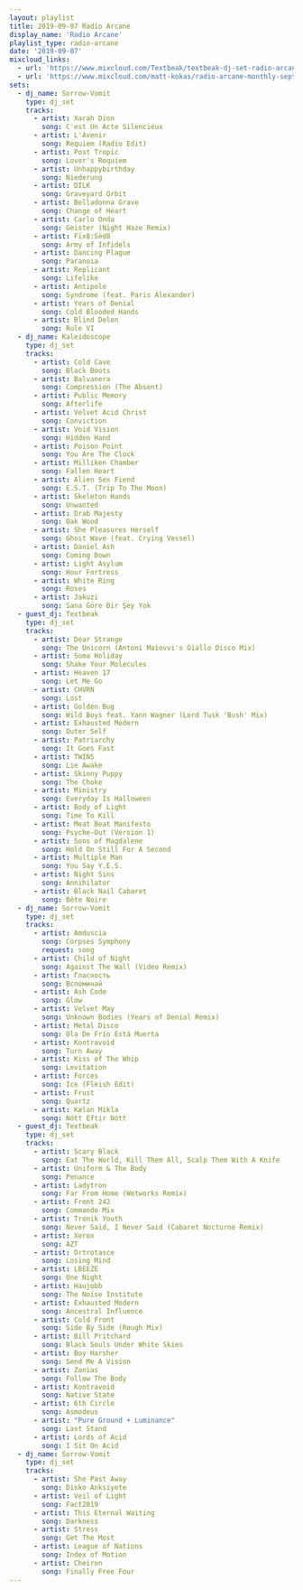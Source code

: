 ```yaml
---
layout: playlist
title: 2019-09-07 Radio Arcane
display_name: 'Radio Arcane'
playlist_type: radio-arcane
date: '2019-09-07'
mixcloud_links:
  - url: 'https://www.mixcloud.com/Textbeak/textbeak-dj-set-radio-arcane-art-sanctuary-louisville-ky-sep-7-2019'
  - url: 'https://www.mixcloud.com/matt-kokas/radio-arcane-monthly-sept-7-2019-art-sanctuary'
sets:
  - dj_name: Sorrow-Vomit
    type: dj_set
    tracks:
      - artist: Xarah Dion
        song: C'est Un Acte Silencieux
      - artist: L'Avenir
        song: Requiem (Radio Edit)
      - artist: Post Tropic
        song: Lover's Requiem
      - artist: Unhappybirthday
        song: Niederung
      - artist: DILK
        song: Graveyard Orbit
      - artist: Belladonna Grave
        song: Change of Heart
      - artist: Carlo Onda
        song: Geister (Night Haze Remix)
      - artist: Fïx8:Sëd8
        song: Army of Infidels
      - artist: Dancing Plague
        song: Paranoia
      - artist: Replicant
        song: Lifelike
      - artist: Antipole
        song: Syndrome (feat. Paris Alexander)
      - artist: Years of Denial
        song: Cold Blooded Hands
      - artist: Blind Delon
        song: Rule VI                       
  - dj_name: Kaleidoscope
    type: dj_set        
    tracks:
      - artist: Cold Cave
        song: Black Boots
      - artist: Balvanera
        song: Compression (The Absent)
      - artist: Public Memory
        song: Afterlife
      - artist: Velvet Acid Christ
        song: Conviction
      - artist: Void Vision
        song: Hidden Hand
      - artist: Poison Point
        song: You Are The Clock
      - artist: Milliken Chamber
        song: Fallen Heart
      - artist: Alien Sex Fiend
        song: E.S.T. (Trip To The Moon)
      - artist: Skeleton Hands
        song: Unwanted
      - artist: Drab Majesty
        song: Oak Wood
      - artist: She Pleasures Herself
        song: Ghost Wave (feat. Crying Vessel)
      - artist: Daniel Ash
        song: Coming Down
      - artist: Light Asylum
        song: Hour Fortress
      - artist: White Ring
        song: Roses
      - artist: Jakuzi
        song: Sana Göre Bir Şey Yok
  - guest_dj: Textbeak
    type: dj_set
    tracks:
      - artist: Dear Strange
        song: The Unicorn (Antoni Maiovvi's Giallo Disco Mix)
      - artist: Soma Holiday
        song: Shake Your Molecules
      - artist: Heaven 17
        song: Let Me Go
      - artist: CHVRN
        song: Lost
      - artist: Golden Bug
        song: Wild Boys feat. Yann Wagner (Lord Tusk 'Bush' Mix)
      - artist: Exhausted Modern
        song: Outer Self
      - artist: Patriarchy
        song: It Goes Fast
      - artist: TWINS
        song: Lie Awake
      - artist: Skinny Puppy
        song: The Choke
      - artist: Ministry
        song: Everyday Is Halloween
      - artist: Body of Light
        song: Time To Kill
      - artist: Meat Beat Manifesto
        song: Psyche-Out (Version 1)
      - artist: Sons of Magdalene
        song: Hold On Still For A Second
      - artist: Multiple Man
        song: You Say Y.E.S.
      - artist: Night Sins
        song: Annihilator
      - artist: Black Nail Cabaret
        song: Bête Noire
  - dj_name: Sorrow-Vomit
    type: dj_set
    tracks:
      - artist: Amduscia
        song: Corpses Symphony
        request: song
      - artist: Child of Night
        song: Against The Wall (Video Remix)
      - artist: Гласность
        song: Вспоминай
      - artist: Ash Code
        song: Glow
      - artist: Velvet May
        song: Unknown Bodies (Years of Denial Remix)
      - artist: Metal Disco
        song: Ola De Frío Está Muerta
      - artist: Kontravoid
        song: Turn Away
      - artist: Kiss of The Whip
        song: Levitation
      - artist: Forces
        song: Ice (Fleish Edit)
      - artist: Frust
        song: Quartz
      - artist: Kælan Mikla
        song: Nótt Eftir Nótt
  - guest_dj: Textbeak
    type: dj_set
    tracks:
      - artist: Scary Black
        song: Eat The World, Kill Them All, Scalp Them With A Knife
      - artist: Uniform & The Body
        song: Penance
      - artist: Ladytron
        song: Far From Home (Wetworks Remix)
      - artist: Front 242
        song: Commando Mix
      - artist: Tronik Youth
        song: Never Said, I Never Said (Cabaret Nocturne Remix)
      - artist: Xerox
        song: AZT
      - artist: Ortrotasce
        song: Losing Mind
      - artist: LBEEZE
        song: One Night
      - artist: Haujobb
        song: The Noise Institute
      - artist: Exhausted Modern
        song: Ancestral Influence
      - artist: Cold Front
        song: Side By Side (Rough Mix)
      - artist: Bill Pritchard
        song: Black Souls Under White Skies
      - artist: Boy Harsher
        song: Send Me A Vision
      - artist: Zanias
        song: Follow The Body
      - artist: Kontravoid 
        song: Native State
      - artist: 6th Circle
        song: Asmodeus
      - artist: "Pure Ground + Luminance"
        song: Last Stand
      - artist: Lords of Acid
        song: I Sit On Acid
  - dj_name: Sorrow-Vomit
    type: dj_set
    tracks:
      - artist: She Past Away
        song: Disko Anksiyete
      - artist: Veil of Light
        song: Fact2019
      - artist: This Eternal Waiting
        song: Darkness
      - artist: Stress
        song: Get The Most
      - artist: League of Nations
        song: Index of Motion
      - artist: Cheiron
        song: Finally Free Four
---
```

